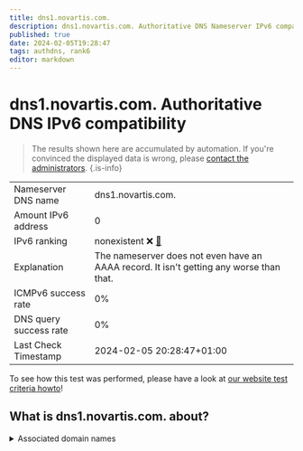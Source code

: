 ```yaml
---
title: dns1.novartis.com.
description: dns1.novartis.com. Authoritative DNS Nameserver IPv6 compatibility
published: true
date: 2024-02-05T19:28:47
tags: authdns, rank6
editor: markdown
---
```


# dns1.novartis.com. Authoritative DNS IPv6 compatibility

> The results shown here are accumulated by automation. If you're convinced the displayed data is wrong, please [contact the administrators](/howto/chat). 
{.is-info}




|   |   |
| - | - |
| Nameserver DNS name | dns1.novartis.com.
| Amount IPv6 address | 0
| IPv6 ranking | nonexistent :x: [🔗](/howto/ranking) |
| Explanation | The nameserver does not even have an AAAA record. It isn't getting any worse than that. |
| ICMPv6 success rate | 0%|
| DNS query success rate | 0% |
| Last Check Timestamp | 2024-02-05 20:28:47+01:00 |

To see how this test was performed, please have a look at [our website test criteria howto](/howto/testcriteria/authdns)!


## What is dns1.novartis.com. about?






<details>
<summary>Associated domain names</summary>

www.novartis.com

</details>
